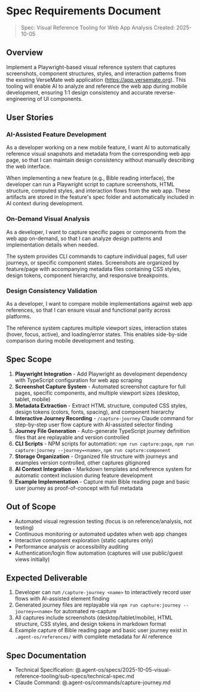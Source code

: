 # Spec Requirements Document

> Spec: Visual Reference Tooling for Web App Analysis
> Created: 2025-10-05

## Overview

Implement a Playwright-based visual reference system that captures screenshots, component structures, styles, and interaction patterns from the existing VerseMate web application (https://app.versemate.org). This tooling will enable AI to analyze and reference the web app during mobile development, ensuring 1:1 design consistency and accurate reverse-engineering of UI components.

## User Stories

### AI-Assisted Feature Development

As a developer working on a new mobile feature, I want AI to automatically reference visual snapshots and metadata from the corresponding web app page, so that I can maintain design consistency without manually describing the web interface.

When implementing a new feature (e.g., Bible reading interface), the developer can run a Playwright script to capture screenshots, HTML structure, computed styles, and interaction flows from the web app. These artifacts are stored in the feature's spec folder and automatically included in AI context during development.

### On-Demand Visual Analysis

As a developer, I want to capture specific pages or components from the web app on-demand, so that I can analyze design patterns and implementation details when needed.

The system provides CLI commands to capture individual pages, full user journeys, or specific component states. Screenshots are organized by feature/page with accompanying metadata files containing CSS styles, design tokens, component hierarchy, and responsive breakpoints.

### Design Consistency Validation

As a developer, I want to compare mobile implementations against web app references, so that I can ensure visual and functional parity across platforms.

The reference system captures multiple viewport sizes, interaction states (hover, focus, active), and loading/error states. This enables side-by-side comparison during mobile development and testing.

## Spec Scope

1. **Playwright Integration** - Add Playwright as development dependency with TypeScript configuration for web app scraping
2. **Screenshot Capture System** - Automated screenshot capture for full pages, specific components, and multiple viewport sizes (desktop, tablet, mobile)
3. **Metadata Extraction** - Extract HTML structure, computed CSS styles, design tokens (colors, fonts, spacing), and component hierarchy
4. **Interactive Journey Recording** - `/capture-journey` Claude command for step-by-step user flow capture with AI-assisted selector finding
5. **Journey File Generation** - Auto-generate TypeScript journey definition files that are replayable and version controlled
6. **CLI Scripts** - NPM scripts for automation: `npm run capture:page`, `npm run capture:journey --journey=<name>`, `npm run capture:component`
7. **Storage Organization** - Organized file structure with journeys and examples version controlled, other captures gitignored
8. **AI Context Integration** - Markdown templates and reference system for automatic context inclusion during feature development
9. **Example Implementation** - Capture main Bible reading page and basic user journey as proof-of-concept with full metadata

## Out of Scope

- Automated visual regression testing (focus is on reference/analysis, not testing)
- Continuous monitoring or automated updates when web app changes
- Interactive component exploration (static captures only)
- Performance analysis or accessibility auditing
- Authentication/login flow automation (captures will use public/guest views initially)

## Expected Deliverable

1. Developer can run `/capture-journey <name>` to interactively record user flows with AI-assisted element finding
2. Generated journey files are replayable via `npm run capture:journey --journey=<name>` for automated re-capture
3. All captures include screenshots (desktop/tablet/mobile), HTML structure, CSS styles, and design tokens in markdown format
4. Example capture of Bible reading page and basic user journey exist in `.agent-os/references/` with complete metadata for AI reference

## Spec Documentation

- Technical Specification: @.agent-os/specs/2025-10-05-visual-reference-tooling/sub-specs/technical-spec.md
- Claude Command: @.agent-os/commands/capture-journey.md
